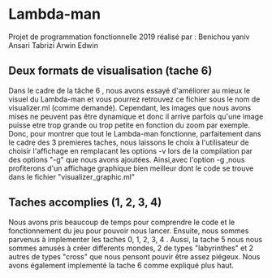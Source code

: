 # Lambda-man

Projet de programmation fonctionnelle 2019 réalisé par :
    Benichou yaniv 
    Ansari Tabrizi Arwin Edwin


## Deux formats de visualisation (tache 6)

Dans le cadre de la tâche 6 , nous avons essayé d'améliorer au mieux le visuel du Lambda-man et vous pourrez retrouvez ce fichier sous le nom de visualizer.ml (comme demandé).
Cependant, les images que nous avons mises ne peuvent pas être dynamique et donc il arrive parfois qu'une image puisse etre trop grande ou trop petite en fonction du zoom par exemple.
Donc, pour montrer que tout le Lambda-man fonctionne, parfaitement dans le cadre des 3 premieres taches, nous laissons le choix à l'utilisateur de choisir l'affichage  en remplacant les options -v 
lors de la compilation par des options "-g" que nous avons ajoutées. 
Ainsi,avec l'option -g ,nous profiterons d'un affichage graphique bien meilleur dont le code se trouve dans le fichier "visualizer_graphic.ml"

## Taches accomplies (1, 2, 3, 4)

Nous avons pris beaucoup de temps pour comprendre le code et le fonctionnement du jeu pour pouvoir nous lancer. Ensuite, nous sommes parvenus à implementer les taches   0, 1, 2, 3, 4  .
Aussi, la tache 5 nous nous sommes amusés à créer differents mondes, 2 de types "labyrinthes" et 2 autres de types "cross" que nous pensont pouvir être assez piégeux. 
Nous avons également implementé la tache 6 comme expliqué plus haut.

